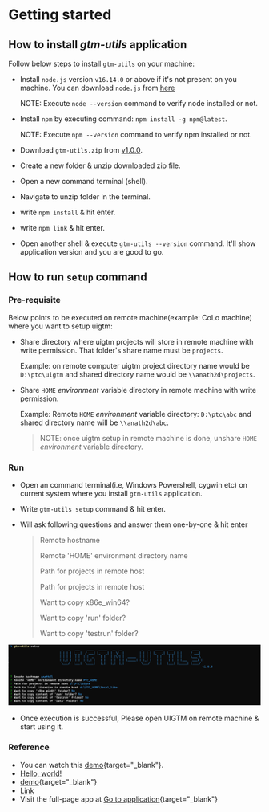 # Getting started

## How to install _gtm-utils_ application

Follow below steps to install `gtm-utils` on your machine:

- Install `node.js` version `v16.14.0` or above if it's not present on you machine.
  You can download `node.js` from [here](https://nodejs.org/en/download/)

  NOTE: Execute `node --version` command to verify node installed or not.

- Install `npm` by executing command: `npm install -g npm@latest`.

  NOTE: Execute `npm --version` command to verify npm installed or not.

- Download `gtm-utils.zip` from [v1.0.0](https://github.com/abhinath84/gtm-utils/releases/tag/V1.0.0).
- Create a new folder & unzip downloaded zip file.
- Open a new command terminal (shell).
- Navigate to unzip folder in the terminal.
- write `npm install` & hit enter.
- write `npm link` & hit enter.
- Open another shell & execute `gtm-utils --version` command. It'll show application version and you are good to go.

## How to run `setup` command

### Pre-requisite

Below points to be executed on remote machine(example: CoLo machine) where you want to setup uigtm:

- Share directory where uigtm projects will store in remote machine with write permission. That folder's share name must be `projects`.

  Example: on remote computer uigtm project directory name would be `D:\ptc\uigtm` and shared directory name would be `\\anath2d\projects`.

- Share `HOME` _environment_ variable directory in remote machine with write permission.

  Example: Remote `HOME` _environment_ variable directory: `D:\ptc\abc` and shared directory name will be `\\anath2d\abc`.

  > NOTE: once uigtm setup in remote machine is done, unshare `HOME` _environment_ variable directory.

### Run

- Open an command terminal(i.e, Windows Powershell, cygwin etc) on current system where you install `gtm-utils` application.
- Write `gtm-utils setup` command & hit enter.
- Will ask following questions and answer them one-by-one & hit enter

  > Remote hostname
  >
  > Remote 'HOME' environment directory name
  >
  > Path for projects in remote host
  >
  > Path for projects in remote host
  >
  > Want to copy x86e_win64?
  >
  > Want to copy 'run' folder?
  >
  > Want to copy 'testrun' folder?

![setup](./images/setup.png)

- Once execution is successful, Please open UIGTM on remote machine & start using it.

### Reference

- You can watch this [demo](./video/gtm_utils_setup.mp4){target="_blank"}.
- <a href="http://google.com" target="_blank">Hello, world!</a>
- [demo](http://google.com){target="_blank"}
- <a href="http://google.com" target="_blank" rel="noopener">Link</a>
- Visit the full-page app at [Go to application](https://www.facebook.com/){target="_blank"}
